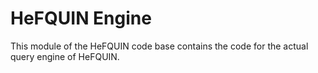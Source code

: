 # HeFQUIN Engine
This module of the HeFQUIN code base contains the code for the actual query engine of HeFQUIN.
